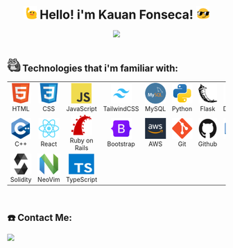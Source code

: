 <h1 align="center"><img src=".github/images/the-blobs-live-on-waving.gif" width="30px" height="30px"> Hello! i'm Kauan Fonseca! <img src=".github/images/long-livethe-blob-sunglasses.gif" width="30px" height="30px"></h1>



 <div align="center">
  <img height="160em" src="https://github-readme-stats.vercel.app/api/top-langs/?username=kaufon&layout=compact&langs_count=7&theme=github_dark"/>
</div>

<br>


## <img src=".github/images/raccoon-roll.gif" width="30px" height="30px"> Technologies that i'm familiar with:

<table>
  <tr>
    <td align="center" width="96">
      <a target="_blank" href="https://developer.mozilla.org/en-US/docs/Web/HTML">
        <img src=".github/images/html5 (1).svg" width="48" height="48" alt="HTML" />
      </a>
      <span>HTML</span>
    </td>
    <td align="center" width="96">
      <a target="_blank" href="https://developer.mozilla.org/en-US/docs/Web/CSS">
        <img src=".github/images/css3 (1).svg" width="48" height="48" alt="CSS" />
      </a>
      <span>CSS</span>
    </td>
    <td align="center" width="96">
      <a target="_blank" href="https://developer.mozilla.org/en-US/docs/Web/JavaScript">
        <img src=".github/images/javascript (1).svg" width="48" height="48" alt="JavaScript" />
      </a>
      <span>JavaScript</span>
    </td>
    <td align="center" width="96">
      <a target="_blank" href="https://tailwindcss.com/">
        <img src=".github/images/tailwindcss (1).jpg" width="48" height="48" alt="JavaScript" />
      </a>
      <span>TailwindCSS</span>
    </td>
    </td>
    <td align="center" width="96">
      <a target="_blank" href="https://www.mysql.com/">
        <img src=".github/images/mysql (1).png" width="48" height="48" alt="MySQL" />
      </a>
      <span>MySQL</span>
    </td>
    <td align="center" width="96">
      <a target="_blank" href="https://www.python.org/">
        <img src=".github/images/python (1).svg" width="48" height="48" alt="Python" />
      </a>
      <span>Python</span>
    </td>
    <td align="center" width="96">
      <a target="_blank" href="https://flask.palletsprojects.com/en/3.0.x/">
        <img src=".github/images/flask.svg" width="48" height="48" alt="Flask"/>
      </a>
      <span>Flask</span>
    </td>
    <td align="center" width="96">
      <a target="_blank" href="https://www.docker.com/">
        <img src=".github/images/docker (1).svg" width="48" height="48" alt="Docker" />
      </a>
      <span>Docker</span>
     <tr/>
     <tr>
    </td>
      <td align="center" width="96">
      <a href="https://isocpp.org/">
        <img src=".github/images/C++ (CPlusPlus).svg" width="48" height="48" alt="C++" />
      </a>
      <span>C++</span>
    </td>
   </td>
  <td align="center" width="96">
      <a href="https://react.dev/">
        <img src=".github/images/React.svg" width="48" height="48" alt="ReactJS" />
      </a>
      <span>React</span>
    </td>
     <!-- <td align="center" width="96">
      <a href="https://www.ruby-lang.org/">
        <img src=".github/images/Ruby.svg" width="48" height="48" alt="Ruby" />
      </a>
      <span>Ruby</span>
    </td> -->
  </td>
      <td align="center" width="96">
      <a href="https://rubyonrails.org/">
        <img src=".github/images/Ruby on Rails.svg" width="48" height="48" alt="Rails" />
      </a>
      <span>Ruby on Rails </span>
    </td>
   </td>
      <td align="center" width="96">
      <a href="https://getbootstrap.com/">
        <img src=".github/images/Bootstrap (1).svg" width="48" height="48 alt="Boostrap" />
      </a>
      <span>Bootstrap</span>
    </td>
   </td>
      <td align="center" width="96">
      <a href="https://aws.amazon.com/organizations/">
        <img src=".github/images/aws.jpg" width="48" height="48" alt="AWS" />
      </a>
      <span>AWS</span>
    </td>
    <td align="center" width="96">
      <a href="https://git-scm.com/">
        <img src=".github/images/git.svg" width="48" height="48" alt="git" />
      </a>
      <span>Git</span>
    </td>
   <td align="center" width="96">
      <a href="https://github.com/">
        <img src=".github/images/GitHub.svg" width="60" height="48" alt="Github" />
      </a>
      <span>Github</span>
    </td>
    <td align="center" width="96">
      <a href="https://www.learn-c.org/">
        <img src=".github/images/C.svg" width="60" height="48" alt="C" />
      </a>
      <span>C</span>
    </td>
  </tr>
 <tr>
  <td align="center" width="96">
      <a href="https://soliditylang.org/">
        <img src=".github/images/Solidity.svg" width="60" height="48" alt="solidity" />
      </a>
      <span>Solidity</span>
    </td>
    <td align="center" width="96">
      <a href="https://neovim.io/">
        <img src=".github/images/neovimio-icon.svg" width="60" height="48" alt="nvim" />
      </a>
      <span>NeoVim</span>
    </td>
    <td align="center" width="96">
      <a href="https://www.typescriptlang.org/">
        <img src=".github/images/TypeScript.svg" width="60" height="48" alt="TScript" />
      </a>
      <span>TypeScript</span>
    </td>
 </tr>
</table>

<br>

## ☎️ Contact Me:
 <a href="https://www.linkedin.com/in/kauan-fonseca-b62188300/" target="_blank"><img src="https://img.shields.io/badge/-LinkedIn-%230077B5?style=for-the-badge&logo=linkedin&logoColor=white" target="_blank"></a>

<br>
